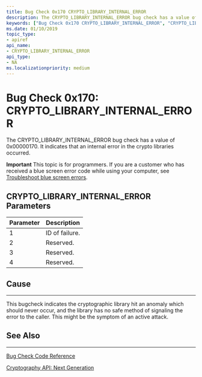 ```yaml
---
title: Bug Check 0x170 CRYPTO_LIBRARY_INTERNAL_ERROR
description: The CRYPTO_LIBRARY_INTERNAL_ERROR bug check has a value of 0x00000170. It indicates that an internal error in the crypto libraries occurred.
keywords: ["Bug Check 0x170 CRYPTO_LIBRARY_INTERNAL_ERROR", "CRYPTO_LIBRARY_INTERNAL_ERROR"]
ms.date: 01/10/2019
topic_type:
- apiref
api_name:
- CRYPTO_LIBRARY_INTERNAL_ERROR
api_type:
- NA
ms.localizationpriority: medium
---
```


# Bug Check 0x170: CRYPTO\_LIBRARY\_INTERNAL\_ERROR 

The CRYPTO\_LIBRARY\_INTERNAL\_ERROR  bug check has a value of 0x00000170. It indicates that an internal error in the crypto libraries occurred.

**Important** This topic is for programmers. If you are a customer who has received a blue screen error code while using your computer, see [Troubleshoot blue screen errors](https://windows.microsoft.com/windows-10/troubleshoot-blue-screen-errors).


 ## CRYPTO\_LIBRARY\_INTERNAL\_ERROR  Parameters

|Parameter|Description|
|--- |--- |
|1| ID of failure.|
|2| Reserved.|
|3| Reserved. |
|4| Reserved. |


## Cause
-----

This bugcheck indicates the cryptographic library hit an anomaly which should never occur, and the library has no safe method of signaling the error to the caller.  This might be the symptom of an active attack.


## See Also
----------

[Bug Check Code Reference](bug-check-code-reference2.md)

[Cryptography API: Next Generation](https://docs.microsoft.com/windows/desktop/SecCNG/cng-portal) 


